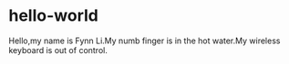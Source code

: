 # hello-world

Hello,my name is Fynn Li.My numb finger is in the hot water.My wireless keyboard is out of control.
